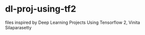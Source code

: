 # dl-proj-using-tf2
files inspired by Deep Learning Projects Using Tensorflow 2, Vinita Silaparasetty
